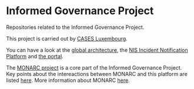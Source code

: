 # Informed Governance Project

Repositories related to the Informed Governance Project.

This project is carried out by [CASES Luxembourg](https://www.cases.lu).

You can have a look at the [global architecture](https://github.com/informed-governance-project/architecture),
the [NIS Incident Notification Platform](https://github.com/informed-governance-project/NISINP)
and [the portal](https://github.com/informed-governance-project/portal).

The [MONARC project](https://github.com/monarc-project) is a core part of the Informed Governance Project.
Key points about the intereactions between MONARC and this platform are listed [here](https://github.com/orgs/monarc-project/projects/3).
More information about MONARC [here](https://www.monarc.lu).
